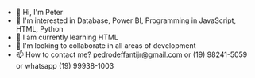 - 👋 Hi, I'm Peter
- 👀 I'm interested in Database, Power BI, Programming in JavaScript, HTML, Python
- 🌱 I am currently learning HTML
- 💞️ I'm looking to collaborate in all areas of development
- 📫 How to contact me? pedrodeffantijr@gmail.com or (19) 98241-5059 or whatsapp (19) 99938-1003

<!---
pedrodeffanti/pedrodeffanti is a ✨ special ✨ repository because its `README.md` (this file) appears on your GitHub profile.
You can click the Preview link to take a look at your changes.
--->
